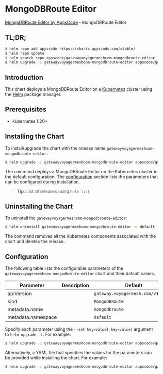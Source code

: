 # MongoDBRoute Editor

[MongoDBRoute Editor by AppsCode](https://appscode.com) - MongoDBRoute Editor

## TL;DR;

```bash
$ helm repo add appscode https://charts.appscode.com/stable/
$ helm repo update
$ helm search repo appscode/gatewayvoyagermeshcom-mongodbroute-editor --version=v0.18.0
$ helm upgrade -i gatewayvoyagermeshcom-mongodbroute-editor appscode/gatewayvoyagermeshcom-mongodbroute-editor -n default --create-namespace --version=v0.18.0
```

## Introduction

This chart deploys a MongoDBRoute Editor on a [Kubernetes](http://kubernetes.io) cluster using the [Helm](https://helm.sh) package manager.

## Prerequisites

- Kubernetes 1.20+

## Installing the Chart

To install/upgrade the chart with the release name `gatewayvoyagermeshcom-mongodbroute-editor`:

```bash
$ helm upgrade -i gatewayvoyagermeshcom-mongodbroute-editor appscode/gatewayvoyagermeshcom-mongodbroute-editor -n default --create-namespace --version=v0.18.0
```

The command deploys a MongoDBRoute Editor on the Kubernetes cluster in the default configuration. The [configuration](#configuration) section lists the parameters that can be configured during installation.

> **Tip**: List all releases using `helm list`

## Uninstalling the Chart

To uninstall the `gatewayvoyagermeshcom-mongodbroute-editor`:

```bash
$ helm uninstall gatewayvoyagermeshcom-mongodbroute-editor -n default
```

The command removes all the Kubernetes components associated with the chart and deletes the release.

## Configuration

The following table lists the configurable parameters of the `gatewayvoyagermeshcom-mongodbroute-editor` chart and their default values.

|     Parameter      | Description |                    Default                    |
|--------------------|-------------|-----------------------------------------------|
| apiVersion         |             | <code>gateway.voyagermesh.com/v1alpha1</code> |
| kind               |             | <code>MongoDBRoute</code>                     |
| metadata.name      |             | <code>mongodbroute</code>                     |
| metadata.namespace |             | <code>default</code>                          |


Specify each parameter using the `--set key=value[,key=value]` argument to `helm upgrade -i`. For example:

```bash
$ helm upgrade -i gatewayvoyagermeshcom-mongodbroute-editor appscode/gatewayvoyagermeshcom-mongodbroute-editor -n default --create-namespace --version=v0.18.0 --set apiVersion=gateway.voyagermesh.com/v1alpha1
```

Alternatively, a YAML file that specifies the values for the parameters can be provided while
installing the chart. For example:

```bash
$ helm upgrade -i gatewayvoyagermeshcom-mongodbroute-editor appscode/gatewayvoyagermeshcom-mongodbroute-editor -n default --create-namespace --version=v0.18.0 --values values.yaml
```

